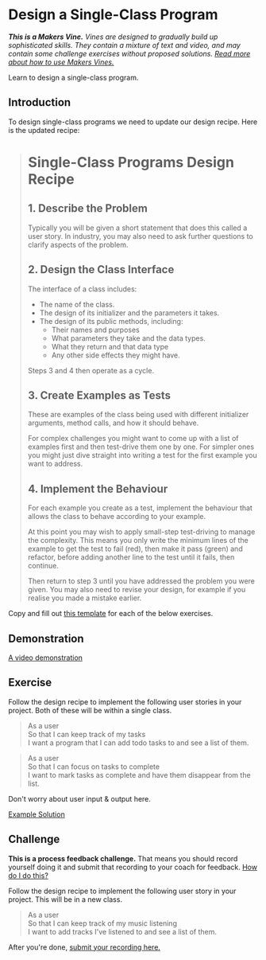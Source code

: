 # Design a Single-Class Program

_**This is a Makers Vine.** Vines are designed to gradually build up sophisticated skills. They contain a mixture of text and video, and may contain some challenge exercises without proposed solutions. [Read more about how to use Makers
Vines.](https://github.com/makersacademy/course/blob/main/labels/vines.md)_

Learn to design a single-class program.

## Introduction

To design single-class programs we need to update our design recipe. Here is
the updated recipe:

> # Single-Class Programs Design Recipe
> 
> ## 1. Describe the Problem
> 
> Typically you will be given a short statement that does this called a user
> story. In industry, you may also need to ask further questions to clarify
> aspects of the problem.
> 
> ## 2. Design the Class Interface
> 
> The interface of a class includes:
> 
> * The name of the class.
> * The design of its initializer and the parameters it takes.
> * The design of its public methods, including:
>   * Their names and purposes
>   * What parameters they take and the data types.
>   * What they return and that data type
>   * Any other side effects they might have.
> 
> Steps 3 and 4 then operate as a cycle.
> 
> ## 3. Create Examples as Tests
> 
> These are examples of the class being used with different initializer
> arguments, method calls, and how it should behave.
> 
> For complex challenges you might want to come up with a list of examples first
> and then test-drive them one by one. For simpler ones you might just dive
> straight into writing a test for the first example you want to address.
> 
> ## 4. Implement the Behaviour
> 
> For each example you create as a test, implement the behaviour that allows the
> class to behave according to your example.
> 
> At this point you may wish to apply small-step test-driving to manage the
> complexity. This means you only write the minimum lines of the example to get
> the test to fail (red), then make it pass (green) and refactor, before adding
> another line to the test until it fails, then continue.
> 
> Then return to step 3 until you have addressed the problem you were given. You
> may also need to revise your design, for example if you realise you made a
> mistake earlier.

Copy and fill out [this template](../resources/single_class_recipe_template.md)
for each of the below exercises.

## Demonstration

[A video demonstration](https://www.youtube.com/watch?v=sRAtinfld-w&t=2385s)

<!-- OMITTED -->

## Exercise

Follow the design recipe to implement the following user stories in your
project. Both of these will be within a single class.

> As a user  
> So that I can keep track of my tasks  
> I want a program that I can add todo tasks to and see a list of them.

> As a user  
> So that I can focus on tasks to complete  
> I want to mark tasks as complete and have them disappear from the list.

Don't worry about user input & output here.

[Example Solution](https://www.youtube.com/watch?v=sRAtinfld-w&t=3760s)

## Challenge

**This is a process feedback challenge.** That means you should record yourself
doing it and submit that recording to your coach for feedback. [How do I do
this?](../pills/process_feedback_challenges.md)

Follow the design recipe to implement the following user story in your project.
This will be in a new class.

> As a user  
> So that I can keep track of my music listening  
> I want to add tracks I've listened to and see a list of them.

After you're done, [submit your recording
here.](https://airtable.com/shrNFgNkPWr3d63Db?prefill_Item=gs_as02)


